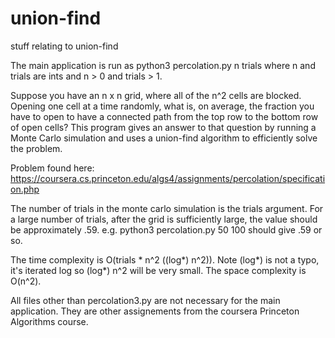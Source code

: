 # union-find
stuff relating to union-find

The main application is run as
python3 percolation.py n trials
where n and trials are ints and n > 0 and trials > 1.

Suppose you have an n x n grid, where all of the n^2
cells are blocked. Opening one cell at a time randomly, what
is, on average, the fraction you have to open to have a connected
path from the top row to the bottom row of open cells? This program
gives an answer to that question by running a Monte Carlo simulation
and uses a union-find algorithm to efficiently solve the problem.

Problem found here:
https://coursera.cs.princeton.edu/algs4/assignments/percolation/specification.php

The number of trials in the monte carlo simulation is the trials argument.
For a large number of trials, after the grid is sufficiently large, the
value should be approximately .59. e.g. python3 percolation.py 50 100 should
give .59 or so.

The time complexity is O(trials * n^2 ((log*) n^2)). Note (log*) is not a typo,
it's iterated log so (log*) n^2 will be very small. The space complexity is
O(n^2).

All files other than percolation3.py are not necessary for the main application.
They are other assignements from the coursera Princeton Algorithms course.
